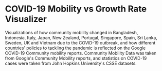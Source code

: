 # COVID-19 Mobility vs Growth Rate Visualizer

Visualizations of how community mobility changed in Bangladesh, Indonesia, Italy, Japan, New Zealand, Portugal, Singapore, Spain, Sri Lanka, Sweden, UK and Vietnam due to the COVID-19 outbreak, and how different countries' policies to tackling the pandemic is reflected on the Google COVID-19 Community mobility reports. Community Mobility Data was taken from Google's Community Mobility reports, and statistics on COVID-19 cases were taken from John Hopkins University's CSSE datasets. 

